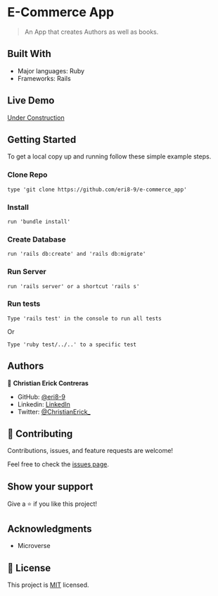# E-Commerce App

> An App that creates Authors as well as books.


## Built With

- Major languages: Ruby
- Frameworks: Rails

## Live Demo

[Under Construction](https://livedemo.com)


## Getting Started

To get a local copy up and running follow these simple example steps.

### Clone Repo
```
type 'git clone https://github.com/eri8-9/e-commerce_app'
```
### Install
```
run 'bundle install'
```
### Create Database
```
run 'rails db:create' and 'rails db:migrate'
```
### Run Server
```
run 'rails server' or a shortcut 'rails s'
```
### Run tests
```
Type 'rails test' in the console to run all tests
```
Or
```
Type 'ruby test/../..' to a specific test
```

## Authors

👤 **Christian Erick Contreras**

- GitHub: [@eri8-9](https://github.com/eri8-9)
- Linkedin: [LinkedIn](https://www.linkedin.com/in/christian-erick/)
- Twitter: [@ChristianErick_](https://twitter.com/ChristianErick_)


## 🤝 Contributing

Contributions, issues, and feature requests are welcome!

Feel free to check the [issues page](../../issues/).

## Show your support

Give a ⭐️ if you like this project!

## Acknowledgments

- Microverse

## 📝 License

This project is [MIT](./MIT.md) licensed.